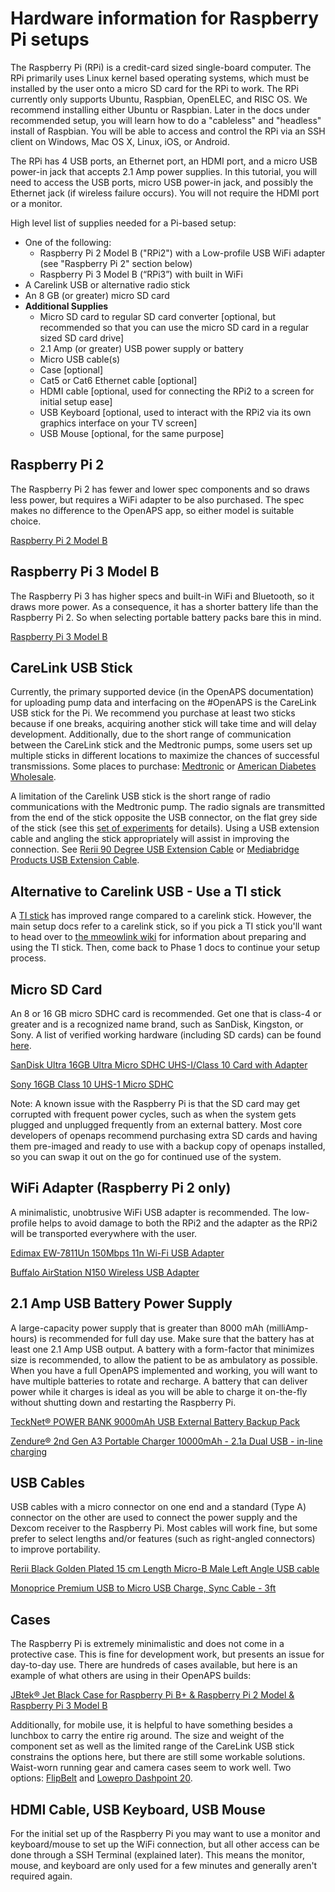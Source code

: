 # Hardware information for Raspberry Pi setups


The Raspberry Pi (RPi) is a credit-card sized single-board computer. The RPi
primarily uses Linux kernel based operating systems, which must be installed by
the user onto a micro SD card for the RPi to work. The RPi currently only
supports Ubuntu, Raspbian, OpenELEC, and RISC OS. We recommend installing either
Ubuntu or Raspbian. Later in the docs under recommended setup, you will learn how to do a "cableless" and
"headless" install of Raspbian. You will be able to access and control the RPi
via an SSH client on Windows, Mac OS X, Linux, iOS, or Android.

The RPi has 4 USB ports, an Ethernet port, an HDMI port, and a micro USB
power-in jack that accepts 2.1 Amp power supplies. In this tutorial, you will
need to access the USB ports, micro USB power-in jack, and possibly the Ethernet
jack (if wireless failure occurs). You will not require the HDMI port or a
monitor.

High level list of supplies needed for a Pi-based setup:
* One of the following:
    * Raspberry Pi 2 Model B ("RPi2") with a Low-profile USB WiFi adapter (see
      "Raspberry Pi 2" section below)
    * Raspberry Pi 3 Model B (“RPi3”) with built in WiFi
* A Carelink USB or alternative radio stick    
* An 8 GB (or greater) micro SD card
* <b>Additional Supplies</b>
    * Micro SD card to regular SD card converter \[optional, but recommended so
      that you can use the micro SD card in a regular sized SD card drive\]
    * 2.1 Amp (or greater) USB power supply or battery
    * Micro USB cable(s)
    * Case \[optional\]
    * Cat5 or Cat6 Ethernet cable \[optional\]
    * HDMI cable \[optional, used for connecting the RPi2 to a screen for
      initial setup ease\]
    * USB Keyboard \[optional, used to interact with the RPi2 via its own
      graphics interface on your TV screen\]
    * USB Mouse \[optional, for the same purpose\]

## Raspberry Pi 2
The Raspberry Pi 2 has fewer and lower spec components and so draws less
power, but requires a WiFi adapter to be also purchased. The spec makes no
difference to the OpenAPS app, so either model is suitable choice.

[Raspberry Pi 2 Model B](https://www.raspberrypi.org/products/raspberry-pi-2-model-b/)

## Raspberry Pi 3 Model B  

The Raspberry Pi 3 has higher specs and built-in WiFi and Bluetooth, so it draws
more power. As a consequence, it has a shorter battery life than the
Raspberry Pi 2. So when selecting portable battery packs bare this in mind.

[Raspberry Pi 3 Model B](https://www.raspberrypi.org/products/raspberry-pi-3-model-b/)

## CareLink USB Stick

Currently, the primary supported device (in the OpenAPS documentation) for
uploading pump data and interfacing on the #OpenAPS is the CareLink USB stick for the Pi.
We recommend you purchase at least two sticks because if one breaks, acquiring
another stick will take time and will delay development. Additionally, due to
the short range of communication between the CareLink stick and the Medtronic
pumps, some users set up multiple sticks in different locations to maximize the
chances of successful transmissions. Some places to purchase: [Medtronic](https://medtronicdiabetes.secure.force.com/store/remotes-parts/carelink-usb-device/usb-wireless-upload-device) or [American Diabetes Wholesale](http://www.adwdiabetes.com/product/minimed-carelink-usb-upload_1164.htm).

A limitation of the Carelink USB stick is the short range of radio
communications with the Medtronic pump. The radio signals are transmitted from
the end of the stick opposite the USB connector, on the flat grey side of the
stick (see this [set of experiments](https://gist.github.com/channemann/0ff376e350d94ccc9f00)
for details). Using a USB extension cable and angling the stick appropriately will assist in improving the connection. See [Rerii 90 Degree USB Extension Cable](http://www.amazon.com/gp/product/B00ZQVADNM) or [Mediabridge Products USB Extension Cable](https://www.mediabridgeproducts.com/product/usb-2-0-usb-extension-cable-a-male-to-a-female-6-inches/).

## Alternative to Carelink USB - Use a TI stick

A [TI stick](http://www.ti.com/tool/cc1111emk868-915) has improved range compared to a carelink stick. However, the main setup docs refer to a carelink stick, so if you pick a TI stick you'll want to head over to [the mmeowlink wiki](https://github.com/oskarpearson/mmeowlink/wiki) for information about preparing and using the TI stick. Then, come back to Phase 1 docs to continue your setup process.

## Micro SD Card

An 8 or 16 GB micro SDHC card is recommended. Get one that is class-4 or greater
and is a recognized name brand, such as SanDisk, Kingston, or Sony. A list of
verified working hardware (including SD cards) can be found
[here](http://elinux.org/RPi_VerifiedPeripherals).

[SanDisk Ultra 16GB Ultra Micro SDHC UHS-I/Class 10 Card with Adapter](http://www.amazon.com/gp/product/B010Q57SEE)

[Sony 16GB Class 10 UHS-1 Micro SDHC](http://www.amazon.com/Sony-Class-Memory-SR16UY2A-TQ/dp/B00X1404P8)

Note: A known issue with the Raspberry Pi is that the SD card may get corrupted
with frequent power cycles, such as when the system gets plugged and unplugged
frequently from an external battery. Most core developers of openaps recommend
purchasing extra SD cards and having them pre-imaged and ready to use with a
backup copy of openaps installed, so you can swap it out on the go for continued
use of the system.

## WiFi Adapter (Raspberry Pi 2 only)

A minimalistic, unobtrusive WiFi USB adapter is recommended. The low-profile
helps to avoid damage to both the RPi2 and the adapter as the RPi2 will be
transported everywhere with the user.

[Edimax EW-7811Un 150Mbps 11n Wi-Fi USB Adapter](http://www.amazon.com/Edimax-EW-7811Un-150Mbps-Raspberry-Supports/dp/B003MTTJOY/ref=sr_1_1?ie=UTF8&qid=1432614150&sr=8-1&keywords=edimax)

[Buffalo AirStation N150 Wireless USB Adapter](http://www.amazon.com/BUFFALO-AirStation-N150-Wireless-Adapter/dp/B003ZM17RA/ref=sr_1_1?ie=UTF8&qid=1434523524&sr=8-1&keywords=airstation+n150)

## 2.1 Amp USB Battery Power Supply

A large-capacity power supply that is greater than 8000 mAh (milliAmp-hours) is
recommended for full day use. Make sure that the battery has at least one 2.1
Amp USB output. A battery with a form-factor that minimizes size is recommended,
to allow the patient to be as ambulatory as possible. When you have a full
OpenAPS implemented and working, you will want to have multiple batteries to
rotate and recharge. A battery that can deliver power while it charges is ideal
as you will be able to charge it on-the-fly without shutting down and restarting
the Raspberry Pi.

[TeckNet® POWER BANK 9000mAh USB External Battery Backup Pack](http://www.amazon.com/gp/product/B00FBD3O2M)

[Zendure® 2nd Gen A3 Portable Charger 10000mAh - 2.1a Dual USB - in-line charging](http://www.amazon.com/Zendure-2nd-Portable-Charger-10000mAh/dp/B014RBEAQC/ref=sr_1_1)

## USB Cables

USB cables with a micro connector on one end and a standard (Type A) connector
on the other are used to connect the power supply and the Dexcom receiver to the
Raspberry Pi. Most cables will work fine, but some prefer to select lengths
and/or features (such as right-angled connectors) to improve portability.

[Rerii Black Golden Plated 15 cm Length Micro-B Male Left Angle USB cable](http://www.amazon.com/Rerii-Micro-B-Charging-Guarantee-Fulfilled/dp/B00S9WXY5O/)

[Monoprice Premium USB to Micro USB Charge, Sync Cable - 3ft](http://www.monoprice.com/Product?c_id=103&cp_id=10303&cs_id=1030307&p_id=9763&seq=1&format=2)

## Cases

The Raspberry Pi is extremely minimalistic and does not come in a protective
case. This is fine for development work, but presents an issue for day-to-day
use. There are hundreds of cases available, but here is an example of what
others are using in their OpenAPS builds:

[JBtek® Jet Black Case for Raspberry Pi B+ & Raspberry Pi 2 Model & Raspberry Pi 3 Model B](http://www.amazon.com/gp/product/B00ONOKPHC)

Additionally, for mobile use, it is helpful to have something besides a lunchbox
to carry the entire rig around. The size and weight of the component set as well
as the limited range of the CareLink USB stick constrains the options here, but
there are still some workable solutions. Waist-worn running gear and camera
cases seem to work well. Two options: [FlipBelt](https://flipbelt.com/) and
[Lowepro Dashpoint 20](http://store.lowepro.com/dashpoint-20).

## HDMI Cable, USB Keyboard, USB Mouse

For the initial set up of the Raspberry Pi you may want to use a monitor and
keyboard/mouse to set up the WiFi connection, but all other access can be done
through a SSH Terminal (explained later). This means the monitor, mouse, and
keyboard are only used for a few minutes and generally aren't required again.

